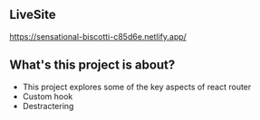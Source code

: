## LiveSite
https://sensational-biscotti-c85d6e.netlify.app/
## What's this project is about?

* This project explores some of the key aspects of react router
* Custom hook
* Destractering 